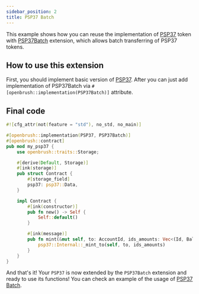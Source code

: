 ```yaml
---
sidebar_position: 2
title: PSP37 Batch
---
```


This example shows how you can reuse the implementation of [PSP37](https://github.com/Brushfam/openbrush-contracts/tree/main/contracts/token/psp37) token with [PSP37Batch](https://github.com/Brushfam/openbrush-contracts/tree/main/contracts/token/psp37/extensions/batch.rs) extension, which allows batch transferring of PSP37 tokens.

## How to use this extension

First, you should implement basic version of [PSP37](../psp37.md).
After you can just add implementation of PSP37Batch via `#[openbrush::implementation(PSP37Batch)]` attribute.

## Final code

```rust
#![cfg_attr(not(feature = "std"), no_std, no_main)]

#[openbrush::implementation(PSP37, PSP37Batch)]
#[openbrush::contract]
pub mod my_psp37 {
    use openbrush::traits::Storage;

    #[derive(Default, Storage)]
    #[ink(storage)]
    pub struct Contract {
        #[storage_field]
        psp37: psp37::Data,
    }

    impl Contract {
        #[ink(constructor)]
        pub fn new() -> Self {
            Self::default()
        }

        #[ink(message)]
        pub fn mint(&mut self, to: AccountId, ids_amounts: Vec<(Id, Balance)>) -> Result<(), PSP37Error> {
            psp37::Internal::_mint_to(self, to, ids_amounts)
        }
    }
}
```

And that's it! Your `PSP37` is now extended by the `PSP37Batch` extension and ready to use its functions!
You can check an example of the usage of [PSP37 Batch](https://github.com/Brushfam/openbrush-contracts/tree/main/examples/psp37_extensions/batch).